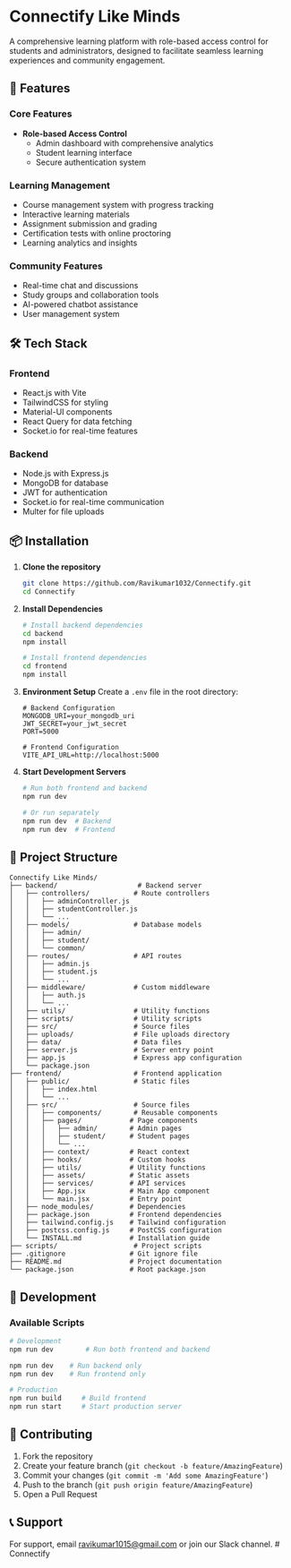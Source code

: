 # Connectify Like Minds

A comprehensive learning platform with role-based access control for students and administrators, designed to facilitate seamless learning experiences and community engagement.

## 🚀 Features

### Core Features
- **Role-based Access Control**
  - Admin dashboard with comprehensive analytics
  - Student learning interface
  - Secure authentication system

### Learning Management
- Course management system with progress tracking
- Interactive learning materials
- Assignment submission and grading
- Certification tests with online proctoring
- Learning analytics and insights

### Community Features
- Real-time chat and discussions
- Study groups and collaboration tools
- AI-powered chatbot assistance
- User management system

## 🛠️ Tech Stack

### Frontend
- React.js with Vite
- TailwindCSS for styling
- Material-UI components
- React Query for data fetching
- Socket.io for real-time features

### Backend
- Node.js with Express.js
- MongoDB for database
- JWT for authentication
- Socket.io for real-time communication
- Multer for file uploads

## 📦 Installation

1. **Clone the repository**
   ```bash
   git clone https://github.com/Ravikumar1032/Connectify.git
   cd Connectify
   ```

2. **Install Dependencies**
   ```bash
   # Install backend dependencies
   cd backend
   npm install

   # Install frontend dependencies
   cd frontend
   npm install
   ```

3. **Environment Setup**
   Create a `.env` file in the root directory:
   ```env
   # Backend Configuration
   MONGODB_URI=your_mongodb_uri
   JWT_SECRET=your_jwt_secret
   PORT=5000
   
   # Frontend Configuration
   VITE_API_URL=http://localhost:5000
   ```

4. **Start Development Servers**
   ```bash
   # Run both frontend and backend
   npm run dev

   # Or run separately
   npm run dev  # Backend
   npm run dev  # Frontend
   ```

## 📁 Project Structure

```
Connectify Like Minds/
├── backend/                    # Backend server
│   ├── controllers/           # Route controllers
│   │   ├── adminController.js
│   │   ├── studentController.js
│   │   └── ...
│   ├── models/                # Database models
│   │   ├── admin/
│   │   ├── student/
│   │   └── common/
│   ├── routes/                # API routes
│   │   ├── admin.js
│   │   ├── student.js
│   │   └── ...
│   ├── middleware/            # Custom middleware
│   │   ├── auth.js
│   │   └── ...
│   ├── utils/                 # Utility functions
│   ├── scripts/               # Utility scripts
│   ├── src/                   # Source files
│   ├── uploads/               # File uploads directory
│   ├── data/                  # Data files
│   ├── server.js              # Server entry point
│   ├── app.js                 # Express app configuration
│   └── package.json
├── frontend/                  # Frontend application
│   ├── public/                # Static files
│   │   ├── index.html
│   │   └── ...
│   ├── src/                   # Source files
│   │   ├── components/        # Reusable components
│   │   ├── pages/            # Page components
│   │   │   ├── admin/        # Admin pages
│   │   │   ├── student/      # Student pages
│   │   │   └── ...
│   │   ├── context/          # React context
│   │   ├── hooks/            # Custom hooks
│   │   ├── utils/            # Utility functions
│   │   ├── assets/           # Static assets
│   │   ├── services/         # API services
│   │   ├── App.jsx           # Main App component
│   │   └── main.jsx          # Entry point
│   ├── node_modules/         # Dependencies
│   ├── package.json          # Frontend dependencies
│   ├── tailwind.config.js    # Tailwind configuration
│   ├── postcss.config.js     # PostCSS configuration
│   └── INSTALL.md            # Installation guide
├── scripts/                   # Project scripts
├── .gitignore                # Git ignore file
├── README.md                 # Project documentation
└── package.json              # Root package.json
```

## 🔧 Development

### Available Scripts
```bash
# Development
npm run dev        # Run both frontend and backend

npm run dev    # Run backend only
npm run dev    # Run frontend only

# Production
npm run build     # Build frontend
npm run start     # Start production server

```

## 🤝 Contributing

1. Fork the repository
2. Create your feature branch (`git checkout -b feature/AmazingFeature`)
3. Commit your changes (`git commit -m 'Add some AmazingFeature'`)
4. Push to the branch (`git push origin feature/AmazingFeature`)
5. Open a Pull Request

## 📞 Support

For support, email ravikumar1015@gmail.com or join our Slack channel. # Connectify
